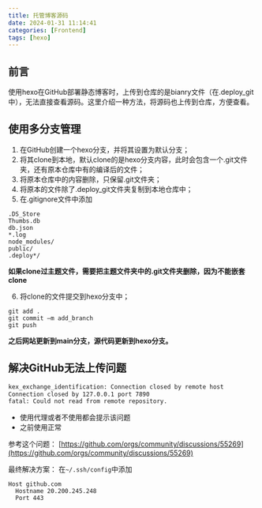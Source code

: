 ```yaml
---
title: 托管博客源码
date: 2024-01-31 11:14:41
categories: [Frontend]
tags: [hexo]
---
```


## 前言
使用hexo在GitHub部署静态博客时，上传到仓库的是bianry文件（在.deploy_git中），无法直接查看源码。这里介绍一种方法，将源码也上传到仓库，方便查看。

## 使用多分支管理

1. 在GitHub创建一个hexo分支，并将其设置为默认分支；
2. 将其clone到本地，默认clone的是hexo分支内容，此时会包含一个.git文件夹，还有原本仓库中有的编译后的文件；
3. 将原本仓库中的内容删除，只保留.git文件夹；
4. 将原本的文件除了.deploy_git文件夹复制到本地仓库中；
5. 在.gitignore文件中添加
```
.DS_Store
Thumbs.db
db.json
*.log
node_modules/
public/
.deploy*/
```
**如果clone过主题文件，需要把主题文件夹中的.git文件夹删除，因为不能嵌套clone**

6. 将clone的文件提交到hexo分支中；
```
git add .
git commit –m add_branch
git push
```

**之后网站更新到main分支，源代码更新到hexo分支。**

## 解决GitHub无法上传问题

```bash
kex_exchange_identification: Connection closed by remote host
Connection closed by 127.0.0.1 port 7890
fatal: Could not read from remote repository.
```

- 使用代理或者不使用都会提示该问题
- 之前使用正常

参考这个问题：
[https://github.com/orgs/community/discussions/55269](https://github.com/orgs/community/discussions/55269)

最终解决方案：
在`~/.ssh/config`中添加
```
Host github.com
  Hostname 20.200.245.248
  Port 443
```
